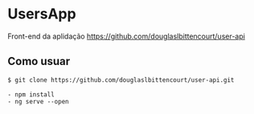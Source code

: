 # UsersApp

Front-end da aplidação https://github.com/douglaslbittencourt/user-api

## Como usuar

```sh
$ git clone https://github.com/douglaslbittencourt/user-api.git
```
    - npm install
    - ng serve --open
